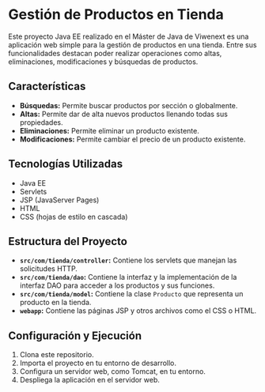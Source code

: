 # Gestión de Productos en Tienda

Este proyecto Java EE realizado en el Máster de Java de Viwenext es una aplicación web simple para la gestión de productos en una tienda. Entre sus funcionalidades destacan poder realizar operaciones como altas, eliminaciones, modificaciones y búsquedas de productos.

## Características

- **Búsquedas:** Permite buscar productos por sección o globalmente.
- **Altas:** Permite dar de alta nuevos productos llenando todas sus propiedades.
- **Eliminaciones:** Permite eliminar un producto existente.
- **Modificaciones:** Permite cambiar el precio de un producto existente.

## Tecnologías Utilizadas

- Java EE
- Servlets
- JSP (JavaServer Pages)
- HTML
- CSS (hojas de estilo en cascada)

## Estructura del Proyecto

- **`src/com/tienda/controller`:** Contiene los servlets que manejan las solicitudes HTTP.
- **`src/com/tienda/dao`:** Contiene la interfaz y la implementación de la interfaz DAO para acceder a los productos y sus funciones.
- **`src/com/tienda/model`:** Contiene la clase `Producto` que representa un producto en la tienda.
- **`webapp`:** Contiene las páginas JSP y otros archivos como el CSS o HTML.

## Configuración y Ejecución

1. Clona este repositorio.
2. Importa el proyecto en tu entorno de desarrollo.
3. Configura un servidor web, como Tomcat, en tu entorno.
4. Despliega la aplicación en el servidor web.
